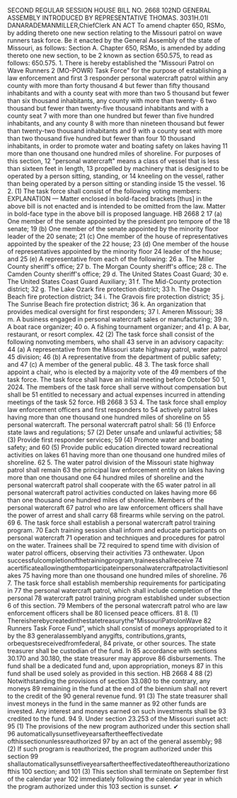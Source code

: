 SECOND REGULAR SESSION
HOUSE BILL NO. 2668
102ND GENERAL ASSEMBLY
INTRODUCED BY REPRESENTATIVE THOMAS.
3031H.01I DANARADEMANMILLER,ChiefClerk
AN ACT
To amend chapter 650, RSMo, by adding thereto one new section relating to the Missouri
patrol on wave runners task force.
Be it enacted by the General Assembly of the state of Missouri, as follows:
Section A. Chapter 650, RSMo, is amended by adding thereto one new section, to be
2 known as section 650.575, to read as follows:
650.575. 1. There is hereby established the "Missouri Patrol on Wave Runners
2 (MO-POWR) Task Force" for the purpose of establishing a law enforcement and first
3 responder personal watercraft patrol within any county with more than forty thousand
4 but fewer than fifty thousand inhabitants and with a county seat with more than two
5 thousand but fewer than six thousand inhabitants, any county with more than twenty-
6 two thousand but fewer than twenty-five thousand inhabitants and with a county seat
7 with more than one hundred but fewer than five hundred inhabitants, and any county
8 with more than nineteen thousand but fewer than twenty-two thousand inhabitants and
9 with a county seat with more than two thousand five hundred but fewer than four
10 thousand inhabitants, in order to promote water and boating safety on lakes having
11 more than one thousand one hundred miles of shoreline. For purposes of this section,
12 "personal watercraft" means a class of vessel that is less than sixteen feet in length,
13 propelled by machinery that is designed to be operated by a person sitting, standing, or
14 kneeling on the vessel, rather than being operated by a person sitting or standing inside
15 the vessel.
16 2. (1) The task force shall consist of the following voting members:
EXPLANATION — Matter enclosed in bold-faced brackets [thus] in the above bill is not enacted and is
intended to be omitted from the law. Matter in bold-face type in the above bill is proposed language.
HB 2668 2
17 (a) One member of the senate appointed by the president pro tempore of the
18 senate;
19 (b) One member of the senate appointed by the minority floor leader of the
20 senate;
21 (c) One member of the house of representatives appointed by the speaker of the
22 house;
23 (d) One member of the house of representatives appointed by the minority floor
24 leader of the house; and
25 (e) A representative from each of the following:
26 a. The Miller County sheriff's office;
27 b. The Morgan County sheriff's office;
28 c. The Camden County sheriff's office;
29 d. The United States Coast Guard;
30 e. The United States Coast Guard Auxiliary;
31 f. The Mid-County protection district;
32 g. The Lake Ozark fire protection district;
33 h. The Osage Beach fire protection district;
34 i. The Gravois fire protection district;
35 j. The Sunrise Beach fire protection district;
36 k. An organization that provides medical oversight for first responders;
37 l. Ameren Missouri;
38 m. A business engaged in personal watercraft sales or manufacturing;
39 n. A boat race organizer;
40 o. A fishing tournament organizer; and
41 p. A bar, restaurant, or resort complex.
42 (2) The task force shall consist of the following nonvoting members, who shall
43 serve in an advisory capacity:
44 (a) A representative from the Missouri state highway patrol, water patrol
45 division;
46 (b) A representative from the department of public safety; and
47 (c) A member of the general public.
48 3. The task force shall appoint a chair, who is elected by a majority vote of the
49 members of the task force. The task force shall have an initial meeting before October
50 1, 2024. The members of the task force shall serve without compensation but shall be
51 entitled to necessary and actual expenses incurred in attending meetings of the task
52 force.
HB 2668 3
53 4. The task force shall employ law enforcement officers and first responders to
54 actively patrol lakes having more than one thousand one hundred miles of shoreline on
55 personal watercraft. The personal watercraft patrol shall:
56 (1) Enforce state laws and regulations;
57 (2) Deter unsafe and unlawful activities;
58 (3) Provide first responder services;
59 (4) Promote water and boating safety; and
60 (5) Provide public education directed toward recreational activities on lakes
61 having more than one thousand one hundred miles of shoreline.
62 5. The water patrol division of the Missouri state highway patrol shall remain
63 the principal law enforcement entity on lakes having more than one thousand one
64 hundred miles of shoreline and the personal watercraft patrol shall cooperate with the
65 water patrol in all personal watercraft patrol activities conducted on lakes having more
66 than one thousand one hundred miles of shoreline. Members of the personal watercraft
67 patrol who are law enforcement officers shall have the power of arrest and shall carry
68 firearms while serving on the patrol.
69 6. The task force shall establish a personal watercraft patrol training program.
70 Each training session shall inform and educate participants on personal watercraft
71 operation and techniques and procedures for patrol on the water. Trainees shall be
72 required to spend time with division of water patrol officers, observing their activities
73 onthewater. Upon successfulcompletionofthetrainingprogram,traineesshallreceive
74 acertificateallowingthemtoparticipateinpersonalwatercraftpatrolactivitiesonlakes
75 having more than one thousand one hundred miles of shoreline.
76 7. The task force shall establish membership requirements for participating in
77 the personal watercraft patrol, which shall include completion of the personal
78 watercraft patrol training program established under subsection 6 of this section.
79 Members of the personal watercraft patrol who are law enforcement officers shall be
80 licensed peace officers.
81 8. (1) Thereisherebycreatedinthestatetreasurythe"MissouriPatrolonWave
82 Runners Task Force Fund", which shall consist of moneys appropriated to it by the
83 generalassemblyand anygifts, contributions,grants, orbequestsreceivedfromfederal,
84 private, or other sources. The state treasurer shall be custodian of the fund. In
85 accordance with sections 30.170 and 30.180, the state treasurer may approve
86 disbursements. The fund shall be a dedicated fund and, upon appropriation, moneys
87 in this fund shall be used solely as provided in this section.
HB 2668 4
88 (2) Notwithstanding the provisions of section 33.080 to the contrary, any moneys
89 remaining in the fund at the end of the biennium shall not revert to the credit of the
90 general revenue fund.
91 (3) The state treasurer shall invest moneys in the fund in the same manner as
92 other funds are invested. Any interest and moneys earned on such investments shall be
93 credited to the fund.
94 9. Under section 23.253 of the Missouri sunset act:
95 (1) The provisions of the new program authorized under this section shall
96 automaticallysunsetfiveyearsaftertheeffectivedate ofthissectionunlessreauthorized
97 by an act of the general assembly;
98 (2) If such program is reauthorized, the program authorized under this section
99 shallautomaticallysunsetfiveyearsaftertheeffectivedateofthereauthorizationofthis
100 section; and
101 (3) This section shall terminate on September first of the calendar year
102 immediately following the calendar year in which the program authorized under this
103 section is sunset.
✔